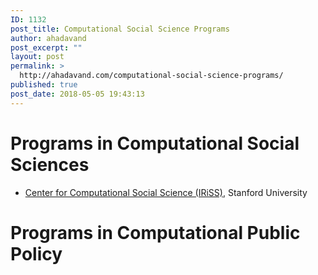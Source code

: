 ```yaml
---
ID: 1132
post_title: Computational Social Science Programs
author: ahadavand
post_excerpt: ""
layout: post
permalink: >
  http://ahadavand.com/computational-social-science-programs/
published: true
post_date: 2018-05-05 19:43:13
---
```


# Programs in Computational Social Sciences

- [Center for Computational Social Science (IRiSS)](https://iriss.stanford.edu/css), Stanford University

# Programs in Computational Public Policy
